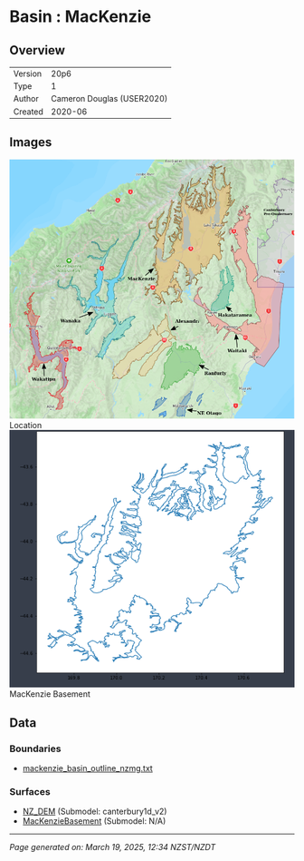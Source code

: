 # Basin : MacKenzie

## Overview
|         |                     |
|---------|---------------------|
| Version | 20p6           |
| Type    | 1        |
| Author  | Cameron Douglas (USER2020)            |
| Created | 2020-06           |


## Images
![](../images/basins/SI_mid.png) Location
![](../images/basins/mackenzie_boundary.png) MacKenzie Basement

## Data
### Boundaries
- [mackenzie_basin_outline_nzmg.txt](../../velocity_modelling/Data/USER20_BASINS/mackenzie_basin_outline_nzmg.txt)

### Surfaces
- [NZ_DEM](../../velocity_modelling/Data/DEM/NZ_DEM_HD.in) (Submodel: canterbury1d_v2)
- [MacKenzieBasement](../../velocity_modelling/Data/USER20_BASINS/mackenzie_proj_grid_WGS84.in) (Submodel: N/A)

---
*Page generated on: March 19, 2025, 12:34 NZST/NZDT*
